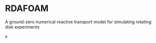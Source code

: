# RDAFOAM
A ground-zero numerical reactive transport model for simulating rotating disk experiments

s